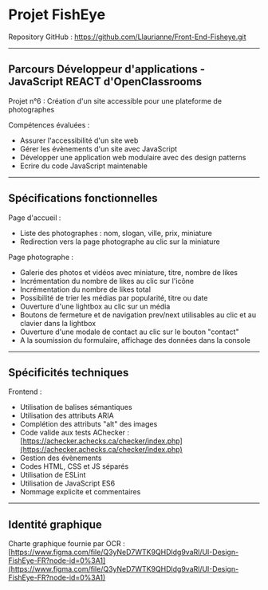 # Projet FishEye
Repository GitHub : https://github.com/Llaurianne/Front-End-Fisheye.git
***
## Parcours Développeur d'applications - JavaScript REACT d'OpenClassrooms
Projet n°6 : Création d'un site accessible pour une plateforme de photographes

Compétences évaluées :
* Assurer l'accessibilité d'un site web
* Gérer les évènements d'un site avec JavaScript 
* Développer une application web modulaire avec des design patterns 
* Ecrire du code JavaScript maintenable
***
## Spécifications fonctionnelles
Page d'accueil :
* Liste des photographes : nom, slogan, ville, prix, miniature
* Redirection vers la page photographe au clic sur la miniature

Page photographe :
* Galerie des photos et vidéos avec miniature, titre, nombre de likes
* Incrémentation du nombre de likes au clic sur l'icône
* Incrémentation du nombre de likes total
* Possibilité de trier les médias par popularité, titre ou date
* Ouverture d'une lightbox au clic sur un média
* Boutons de fermeture et de navigation prev/next utilisables au clic et au clavier dans la lightbox
* Ouverture d'une modale de contact au clic sur le bouton "contact"
* A la soumission du formulaire, affichage des données dans la console
***

## Spécificités techniques
Frontend :
* Utilisation de balises sémantiques
* Utilisation des attributs ARIA
* Complétion des attributs "alt" des images
* Code valide aux tests AChecker : [https://achecker.achecks.ca/checker/index.php](https://achecker.achecks.ca/checker/index.php)
* Gestion des évènements
* Codes HTML, CSS et JS séparés
* Utilisation de ESLint
* Utilisation de JavaScript ES6
* Nommage explicite et commentaires

***
## Identité graphique
Charte graphique fournie par OCR :
[https://www.figma.com/file/Q3yNeD7WTK9QHDldg9vaRl/UI-Design-FishEye-FR?node-id=0%3A1](https://www.figma.com/file/Q3yNeD7WTK9QHDldg9vaRl/UI-Design-FishEye-FR?node-id=0%3A1)